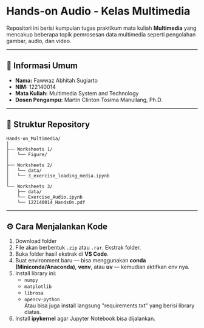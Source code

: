 # Hands-on Audio - Kelas Multimedia

Repositori ini berisi kumpulan tugas praktikum mata kuliah **Multimedia** yang mencakup beberapa topik pemrosesan data multimedia seperti pengolahan gambar, audio, dan video.

---

## 🧾 Informasi Umum

* **Nama:** Fawwaz Abhitah Sugiarto
* **NIM:** 122140014
* **Mata Kuliah:** Multimedia System and Technology
* **Dosen Pengampu:** Martin Clinton Tosima Manullang, Ph.D.

---

## 📁 Struktur Repository

```
Hands-on_Multimedia/
│
├── Worksheets 1/                                               
│   └── Figure/         
│
├── Worksheets 2/               
│   └── data/
│   └── 3_exercise_loading_media.ipynb
│
└── Worksheets 3/   
    ├── data/
    └── Exercise_Audio.ipynb
    └── 122140014_HandsOn.pdf
```

---

## ⚙️ Cara Menjalankan Kode

1. Download folder   
2. File akan berbentuk `.zip` atau `.rar`. Ekstrak folder.  
3. Buka folder hasil ekstrak di **VS Code**.  
4. Buat environment baru — bisa menggunakan **conda (Miniconda/Anaconda)**, **venv**, atau **uv** — kemudian aktifkan env nya.  
5. Install library ini:  
   - `numpy`  
   - `matplotlib`  
   - `librosa`  
   - `opencv-python` <br>
   Atau bisa juga install langsung "requirements.txt" yang berisi library diatas.
6. Install **ipykernel** agar Jupyter Notebook bisa dijalankan.  
